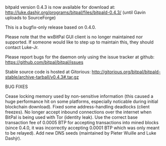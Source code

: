 bitpald version 0.4.3 is now available for download at:
http://luke.dashjr.org/programs/bitpal/files/bitpald-0.4.3/ (until Gavin uploads to SourceForge)

This is a bugfix-only release based on 0.4.0.

Please note that the wxBitPal GUI client is no longer maintained nor supported. If someone would like to step up to maintain this, they should contact Luke-Jr.

Please report bugs for the daemon only using the issue tracker at github:
https://github.com/bitpal/bitpal/issues

Stable source code is hosted at Gitorious:
http://gitorious.org/bitpal/bitpald-stable/archive-tarball/v0.4.3#.tar.gz

BUG FIXES

Cease locking memory used by non-sensitive information (this caused a huge performance hit on some platforms, especially noticable during initial blockchain download).
Fixed some address-handling deadlocks (client freezes).
No longer accept inbound connections over the internet when BitPal is being used with Tor (identity leak).
Use the correct base transaction fee of 0.0005 BTP for accepting transactions into mined blocks (since 0.4.0, it was incorrectly accepting 0.0001 BTP which was only meant to be relayed).
Add new DNS seeds (maintained by Pieter Wuille and Luke Dashjr).

